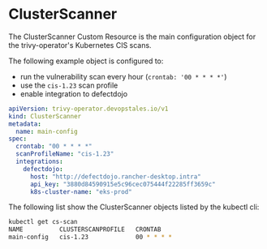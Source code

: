 # ClusterScanner

The ClusterScanner Custom Resource is the main configuration object for the trivy-operator's Kubernetes CIS scans. 

The following example object is configured to:

* run the vulnerability scan every hour (`crontab: '00 * * * *'`)
* use the `cis-1.23` scan profile
* enable integration to defectdojo

```yaml
apiVersion: trivy-operator.devopstales.io/v1
kind: ClusterScanner
metadata:
  name: main-config
spec:
  crontab: "00 * * * *"
  scanProfileName: "cis-1.23"
  integrations:
    defectdojo:
      host: "http://defectdojo.rancher-desktop.intra"
      api_key: "3880d84590915e5c96cec075444f22285ff3659c"
      k8s-cluster-name: "eks-prod"
```

The following list show the ClusterScanner objects listed by the kubectl cli:

```bash
kubectl get cs-scan
NAME          CLUSTERSCANPROFILE   CRONTAB
main-config   cis-1.23             00 * * * *
```